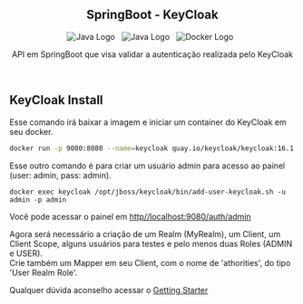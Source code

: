 <h2 align="center">SpringBoot - KeyCloak</h2>

<p align="center">
  <img alt="Java Logo" src="https://img.shields.io/badge/Java-11-00143c?logo=java&labelColor=fff&logoColor=red">&nbsp;&nbsp;
  <img alt="Java Logo" src="https://img.shields.io/badge/Spring%20Boot-2.6.2-00143c?logo=spring&labelColor=fff&logoColor=green">&nbsp;&nbsp;
  <img alt="Docker Logo" src="https://img.shields.io/badge/Docker & Docker Compose-🛠-00143c?logo=docker&labelColor=fff">&nbsp;&nbsp;
</p>

<p align="center">API em SpringBoot que visa validar a autenticação realizada pelo KeyCloak</p>

<br>

## KeyCloak Install

Esse comando irá baixar a imagem e iniciar um container do KeyCloak em seu docker.
```bash
docker run -p 9080:8080 --name=keycloak quay.io/keycloak/keycloak:16.1.0
```  

Esse outro comando é para criar um usuário admin para acesso ao painel (user: admin, pass: admin).
```
docker exec keycloak /opt/jboss/keycloak/bin/add-user-keycloak.sh -u admin -p admin
```  

Você pode acessar o painel em <a href="http//localhost:9080/auth/admin">http//localhost:9080/auth/admin</a>

Agora será necessário a criação de um Realm (MyRealm), um Client, um Client Scope, alguns usuários para testes e pelo menos duas Roles (ADMIN e USER).  
Crie também um Mapper em seu Client, com o nome de 'athorities', do tipo 'User Realm Role'.  

Qualquer dúvida aconselho acessar o <a href="https://www.keycloak.org/getting-started/getting-started-docker">Getting Starter</a>  
